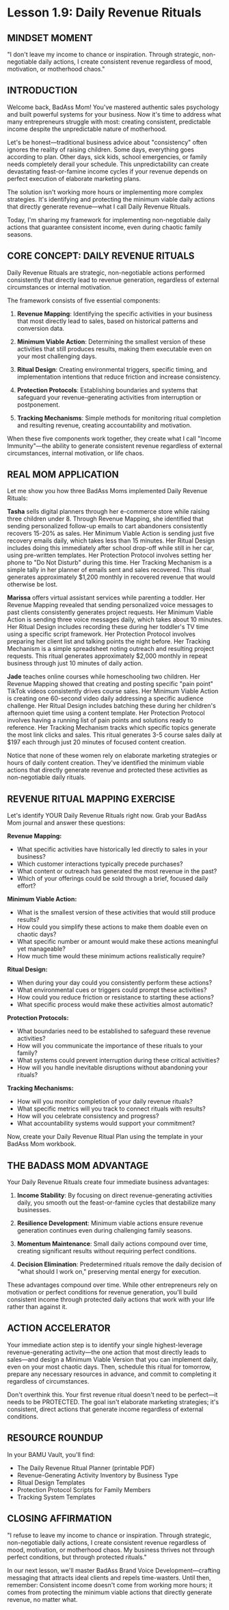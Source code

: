 # Lesson 1.9: Daily Revenue Rituals

## MINDSET MOMENT
"I don't leave my income to chance or inspiration. Through strategic, non-negotiable daily actions, I create consistent revenue regardless of mood, motivation, or motherhood chaos."

## INTRODUCTION

Welcome back, BadAss Mom! You've mastered authentic sales psychology and built powerful systems for your business. Now it's time to address what many entrepreneurs struggle with most: creating consistent, predictable income despite the unpredictable nature of motherhood.

Let's be honest—traditional business advice about "consistency" often ignores the reality of raising children. Some days, everything goes according to plan. Other days, sick kids, school emergencies, or family needs completely derail your schedule. This unpredictability can create devastating feast-or-famine income cycles if your revenue depends on perfect execution of elaborate marketing plans.

The solution isn't working more hours or implementing more complex strategies. It's identifying and protecting the minimum viable daily actions that directly generate revenue—what I call Daily Revenue Rituals.

Today, I'm sharing my framework for implementing non-negotiable daily actions that guarantee consistent income, even during chaotic family seasons.

## CORE CONCEPT: DAILY REVENUE RITUALS

Daily Revenue Rituals are strategic, non-negotiable actions performed consistently that directly lead to revenue generation, regardless of external circumstances or internal motivation.

The framework consists of five essential components:

1. **Revenue Mapping**: Identifying the specific activities in your business that most directly lead to sales, based on historical patterns and conversion data.

2. **Minimum Viable Action**: Determining the smallest version of these activities that still produces results, making them executable even on your most challenging days.

3. **Ritual Design**: Creating environmental triggers, specific timing, and implementation intentions that reduce friction and increase consistency.

4. **Protection Protocols**: Establishing boundaries and systems that safeguard your revenue-generating activities from interruption or postponement.

5. **Tracking Mechanisms**: Simple methods for monitoring ritual completion and resulting revenue, creating accountability and motivation.

When these five components work together, they create what I call "Income Immunity"—the ability to generate consistent revenue regardless of external circumstances, internal motivation, or life chaos.

## REAL MOM APPLICATION

Let me show you how three BadAss Moms implemented Daily Revenue Rituals:

**Tasha** sells digital planners through her e-commerce store while raising three children under 8. Through Revenue Mapping, she identified that sending personalized follow-up emails to cart abandoners consistently recovers 15-20% as sales. Her Minimum Viable Action is sending just five recovery emails daily, which takes less than 15 minutes. Her Ritual Design includes doing this immediately after school drop-off while still in her car, using pre-written templates. Her Protection Protocol involves setting her phone to "Do Not Disturb" during this time. Her Tracking Mechanism is a simple tally in her planner of emails sent and sales recovered. This ritual generates approximately $1,200 monthly in recovered revenue that would otherwise be lost.

**Marissa** offers virtual assistant services while parenting a toddler. Her Revenue Mapping revealed that sending personalized voice messages to past clients consistently generates project requests. Her Minimum Viable Action is sending three voice messages daily, which takes about 10 minutes. Her Ritual Design includes recording these during her toddler's TV time using a specific script framework. Her Protection Protocol involves preparing her client list and talking points the night before. Her Tracking Mechanism is a simple spreadsheet noting outreach and resulting project requests. This ritual generates approximately $2,000 monthly in repeat business through just 10 minutes of daily action.

**Jade** teaches online courses while homeschooling two children. Her Revenue Mapping showed that creating and posting specific "pain point" TikTok videos consistently drives course sales. Her Minimum Viable Action is creating one 60-second video daily addressing a specific audience challenge. Her Ritual Design includes batching these during her children's afternoon quiet time using a content template. Her Protection Protocol involves having a running list of pain points and solutions ready to reference. Her Tracking Mechanism tracks which specific topics generate the most link clicks and sales. This ritual generates 3-5 course sales daily at $197 each through just 20 minutes of focused content creation.

Notice that none of these women rely on elaborate marketing strategies or hours of daily content creation. They've identified the minimum viable actions that directly generate revenue and protected these activities as non-negotiable daily rituals.

## REVENUE RITUAL MAPPING EXERCISE

Let's identify YOUR Daily Revenue Rituals right now. Grab your BadAss Mom journal and answer these questions:

**Revenue Mapping:**
- What specific activities have historically led directly to sales in your business?
- Which customer interactions typically precede purchases?
- What content or outreach has generated the most revenue in the past?
- Which of your offerings could be sold through a brief, focused daily effort?

**Minimum Viable Action:**
- What is the smallest version of these activities that would still produce results?
- How could you simplify these actions to make them doable even on chaotic days?
- What specific number or amount would make these actions meaningful yet manageable?
- How much time would these minimum actions realistically require?

**Ritual Design:**
- When during your day could you consistently perform these actions?
- What environmental cues or triggers could prompt these activities?
- How could you reduce friction or resistance to starting these actions?
- What specific process would make these activities almost automatic?

**Protection Protocols:**
- What boundaries need to be established to safeguard these revenue activities?
- How will you communicate the importance of these rituals to your family?
- What systems could prevent interruption during these critical activities?
- How will you handle inevitable disruptions without abandoning your rituals?

**Tracking Mechanisms:**
- How will you monitor completion of your daily revenue rituals?
- What specific metrics will you track to connect rituals with results?
- How will you celebrate consistency and progress?
- What accountability systems would support your commitment?

Now, create your Daily Revenue Ritual Plan using the template in your BadAss Mom workbook.

## THE BADASS MOM ADVANTAGE

Your Daily Revenue Rituals create four immediate business advantages:

1. **Income Stability**: By focusing on direct revenue-generating activities daily, you smooth out the feast-or-famine cycles that destabilize many businesses.

2. **Resilience Development**: Minimum viable actions ensure revenue generation continues even during challenging family seasons.

3. **Momentum Maintenance**: Small daily actions compound over time, creating significant results without requiring perfect conditions.

4. **Decision Elimination**: Predetermined rituals remove the daily decision of "what should I work on," preserving mental energy for execution.

These advantages compound over time. While other entrepreneurs rely on motivation or perfect conditions for revenue generation, you'll build consistent income through protected daily actions that work with your life rather than against it.

## ACTION ACCELERATOR

Your immediate action step is to identify your single highest-leverage revenue-generating activity—the one action that most directly leads to sales—and design a Minimum Viable Version that you can implement daily, even on your most chaotic days. Then, schedule this ritual for tomorrow, prepare any necessary resources in advance, and commit to completing it regardless of circumstances.

Don't overthink this. Your first revenue ritual doesn't need to be perfect—it needs to be PROTECTED. The goal isn't elaborate marketing strategies; it's consistent, direct actions that generate income regardless of external conditions.

## RESOURCE ROUNDUP

In your BAMU Vault, you'll find:
- The Daily Revenue Ritual Planner (printable PDF)
- Revenue-Generating Activity Inventory by Business Type
- Ritual Design Templates
- Protection Protocol Scripts for Family Members
- Tracking System Templates

## CLOSING AFFIRMATION

"I refuse to leave my income to chance or inspiration. Through strategic, non-negotiable daily actions, I create consistent revenue regardless of mood, motivation, or motherhood chaos. My business thrives not through perfect conditions, but through protected rituals."

In our next lesson, we'll master BadAss Brand Voice Development—crafting messaging that attracts ideal clients and repels time-wasters. Until then, remember: Consistent income doesn't come from working more hours; it comes from protecting the minimum viable actions that directly generate revenue, no matter what.
